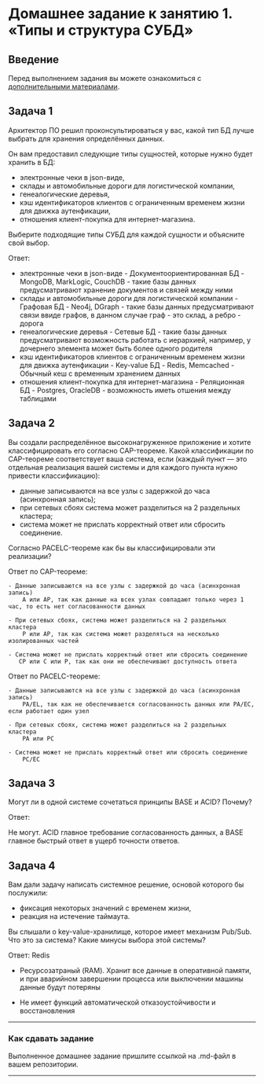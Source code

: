 # Домашнее задание к занятию 1. «Типы и структура СУБД»

## Введение

Перед выполнением задания вы можете ознакомиться с
[дополнительными материалами](https://github.com/netology-code/virt-homeworks/tree/virt-11/additional).

## Задача 1

Архитектор ПО решил проконсультироваться у вас, какой тип БД
лучше выбрать для хранения определённых данных.

Он вам предоставил следующие типы сущностей, которые нужно будет хранить в БД:

- электронные чеки в json-виде,
- склады и автомобильные дороги для логистической компании,
- генеалогические деревья,
- кэш идентификаторов клиентов с ограниченным временем жизни для движка аутенфикации,
- отношения клиент-покупка для интернет-магазина.

Выберите подходящие типы СУБД для каждой сущности и объясните свой выбор.

Ответ:

- электронные чеки в json-виде - Документоориентированная БД - MongoDB, MarkLogic, CouchDB - такие базы данных предусматривают хранение документов и связей между ними
- склады и автомобильные дороги для логистической компании - Графовая БД - Neo4j, DGraph - такие базы данных предусматривают связи ввиде графов, в данном случае граф - это склад, а ребро - дорога
- генеалогические деревья - Сетевые БД - такие базы данных предусматривают возможность работать с иерархией, например, у дочернего элемента может быть более одного родителя
- кэш идентификаторов клиентов с ограниченным временем жизни для движка аутенфикации - Key-value БД -  Redis, Memcached - Обычный кеш с временным хранением данных
- отношения клиент-покупка для интернет-магазина - Реляционная БД - Postgres, OracleDB - возможность иметь отшения между таблицами

## Задача 2

Вы создали распределённое высоконагруженное приложение и хотите классифицировать его согласно
CAP-теореме. Какой классификации по CAP-теореме соответствует ваша система, если
(каждый пункт — это отдельная реализация вашей системы и для каждого пункта нужно привести классификацию):

- данные записываются на все узлы с задержкой до часа (асинхронная запись);
- при сетевых сбоях система может разделиться на 2 раздельных кластера;
- система может не прислать корректный ответ или сбросить соединение.

Согласно PACELC-теореме как бы вы классифицировали эти реализации?

Ответ по CAP-теореме:

    - Данные записываются на все узлы с задержкой до часа (асинхронная запись)
        A или AP, так как данные на всех узлах совпадают только через 1 час, то есть нет согласованности данных

    - При сетевых сбоях, система может разделиться на 2 раздельных кластера
        P или AP, так как система может разделяться на несколько изолированных частей

    - Система может не прислать корректный ответ или сбросить соединение
       СP или С или Р, так как они не обеспечивают доступность ответа

Ответ по PACELC-теореме:

    - Данные записываются на все узлы с задержкой до часа (асинхронная запись)
        PA/EL, так как не обеспечивается согласованность данных или PA/EC, если работает один узел

    - При сетевых сбоях, система может разделиться на 2 раздельных кластера
        PA или PC

    - Система может не прислать корректный ответ или сбросить соединение
        PC/EC

## Задача 3

Могут ли в одной системе сочетаться принципы BASE и ACID? Почему?

Ответ:

Не могут. ACID главное требование согласованность данных, а BASE главное быстрый ответ в ущерб точности ответов.

## Задача 4

Вам дали задачу написать системное решение, основой которого бы послужили:

- фиксация некоторых значений с временем жизни,
- реакция на истечение таймаута.

Вы слышали о key-value-хранилище, которое имеет механизм Pub/Sub.
Что это за система? Какие минусы выбора этой системы?

Ответ:
Redis

- Ресурсозатраный (RAM). Хранит все данные в оперативной памяти, и при аварийном завершении процесса или выключении машины данные будут потеряны

- Не имеет функций автоматической отказоустойчивости и восстановления

---

### Как cдавать задание

Выполненное домашнее задание пришлите ссылкой на .md-файл в вашем репозитории.

---

